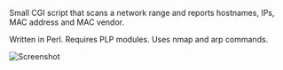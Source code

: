 Small CGI script that scans a network range and reports hostnames, IPs, MAC address and MAC vendor.

Written in Perl. Requires PLP modules.
Uses nmap and arp commands.

![Screenshot](https://wazoox.github.io/ScanIP.png)
